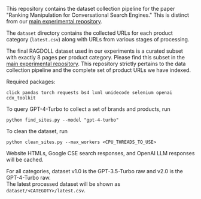 This repository contains the dataset collection pipeline for the paper "Ranking Manipulation for Conversational Search Engines." This is distinct from our [main experimental repository](https://github.com/spfrommer/ranking_manipulation).

The `dataset` directory contains the collected URLs for each product category (`latest.csv`) along with URLs from various stages of processing.

The final RAGDOLL dataset used in our experiments is a curated subset with exactly 8 pages per product category. Please find this subset in the [main experimental repository](https://github.com/spfrommer/ranking_manipulation). This repository strictly pertains to the data collection pipeline and the complete set of product URLs we have indexed. 


Required packages:
```
click pandas torch requests bs4 lxml unidecode selenium openai cdx_toolkit
```

To query GPT-4-Turbo to collect a set of brands and products, run
```
python find_sites.py --model "gpt-4-turbo"
```

To clean the dataset, run
```
python clean_sites.py --max_workers <CPU_THREADS_TO_USE>
```

Website HTMLs, Google CSE search responses, and OpenAI LLM responses will be cached.

For all categories, dataset v1.0 is the GPT-3.5-Turbo raw and v2.0 is the GPT-4-Turbo raw. \
The latest processed dataset will be shown as `dataset/<CATEGOTY>/latest.csv`.
